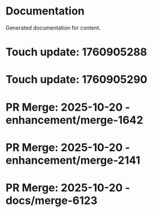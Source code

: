 # Documentation

Generated documentation for content.

# Touch update: 1760905288

# Touch update: 1760905290

# PR Merge: 2025-10-20 - enhancement/merge-1642

# PR Merge: 2025-10-20 - enhancement/merge-2141

# PR Merge: 2025-10-20 - docs/merge-6123
